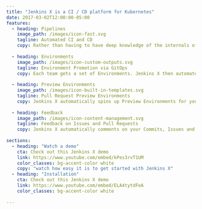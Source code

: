 ```yaml
---
title: "Jenkins X is a CI / CD platform for Kubernetes"
date: 2017-03-02T12:00:00-05:00
features:
  - heading: Pipelines
    image_path: /images/icon-fast.svg
    tagline: Automated CI and CD
    copy: Rather than having to have deep knowledge of the internals of Jenkins Pipeline, Jenkins X will default awesome pipelines for your projects that implements fully CI and CD
     
  - heading: Environments
    image_path: /images/icon-custom-outputs.svg
    tagline: Environment Promotion via GitOps
    copy: Each team gets a set of Environments. Jenkins X then automates the management of the Environments and the Promotion of new versions of Applications between Environments via GitOps
        
  - heading: Preview Environments      
    image_path: /images/icon-built-in-templates.svg
    tagline: Pull Request Preview Environments 
    copy: Jenkins X automatically spins up Preview Environments for your Pull Requests so you can get fast feedback before changes are merged to master
    
  - heading: Feedback
    image_path: /images/icon-content-management.svg
    tagline: Feedback on Issues and Pull Requests
    copy: Jenkins X automatically comments on your Commits, Issues and Pull Requests with feedback as code is ready to be previewed, is promoted to environments or if Pull Requests are generated automatically to upgrade versions. 
      
sections:    
  - heading: "Watch a demo"
    cta: Check out this Jenkins X demo
    link: https://www.youtube.com/embed/kPes3rvT1UM
    color_classes: bg-accent-color white
    copy: "watch how easy it is to get started with Jenkins X"    
  - heading: "Installation"
    cta: Check out this Jenkins X demo
    link: https://www.youtube.com/embed/ELA4tytdFeA
    color_classes: bg-accent-color white
    
---
```

